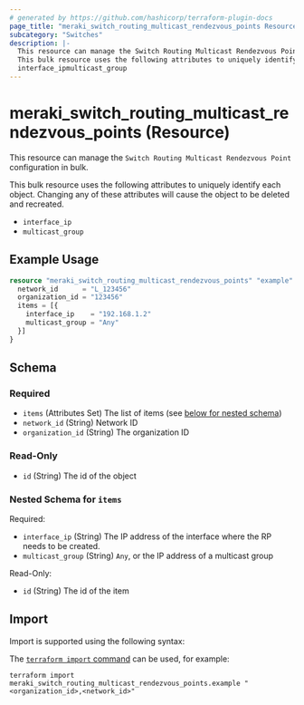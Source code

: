 ```yaml
---
# generated by https://github.com/hashicorp/terraform-plugin-docs
page_title: "meraki_switch_routing_multicast_rendezvous_points Resource - terraform-provider-meraki"
subcategory: "Switches"
description: |-
  This resource can manage the Switch Routing Multicast Rendezvous Point configuration in bulk.
  This bulk resource uses the following attributes to uniquely identify each object. Changing any of these attributes will cause the object to be deleted and recreated.
  interface_ipmulticast_group
---
```


# meraki_switch_routing_multicast_rendezvous_points (Resource)

This resource can manage the `Switch Routing Multicast Rendezvous Point` configuration in bulk.

This bulk resource uses the following attributes to uniquely identify each object. Changing any of these attributes will cause the object to be deleted and recreated.

- `interface_ip`
- `multicast_group`

## Example Usage

```terraform
resource "meraki_switch_routing_multicast_rendezvous_points" "example" {
  network_id      = "L_123456"
  organization_id = "123456"
  items = [{
    interface_ip    = "192.168.1.2"
    multicast_group = "Any"
  }]
}
```

<!-- schema generated by tfplugindocs -->
## Schema

### Required

- `items` (Attributes Set) The list of items (see [below for nested schema](#nestedatt--items))
- `network_id` (String) Network ID
- `organization_id` (String) The organization ID

### Read-Only

- `id` (String) The id of the object

<a id="nestedatt--items"></a>
### Nested Schema for `items`

Required:

- `interface_ip` (String) The IP address of the interface where the RP needs to be created.
- `multicast_group` (String) `Any`, or the IP address of a multicast group

Read-Only:

- `id` (String) The id of the item

## Import

Import is supported using the following syntax:

The [`terraform import` command](https://developer.hashicorp.com/terraform/cli/commands/import) can be used, for example:

```shell
terraform import meraki_switch_routing_multicast_rendezvous_points.example "<organization_id>,<network_id>"
```
